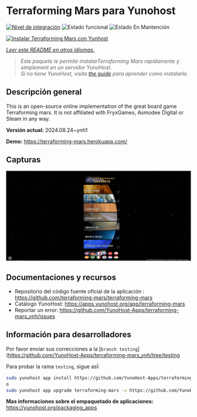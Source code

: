 <!--
Este archivo README esta generado automaticamente<https://github.com/YunoHost/apps/tree/master/tools/readme_generator>
No se debe editar a mano.
-->

# Terraforming Mars  para Yunohost

[![Nivel de integración](https://dash.yunohost.org/integration/terraforming-mars.svg)](https://ci-apps.yunohost.org/ci/apps/terraforming-mars/) ![Estado funcional](https://ci-apps.yunohost.org/ci/badges/terraforming-mars.status.svg) ![Estado En Mantención](https://ci-apps.yunohost.org/ci/badges/terraforming-mars.maintain.svg)

[![Instalar Terraforming Mars  con Yunhost](https://install-app.yunohost.org/install-with-yunohost.svg)](https://install-app.yunohost.org/?app=terraforming-mars)

*[Leer este README en otros idiomas.](./ALL_README.md)*

> *Este paquete le permite instalarTerraforming Mars  rapidamente y simplement en un servidor YunoHost.*  
> *Si no tiene YunoHost, visita [the guide](https://yunohost.org/install) para aprender como instalarla.*

## Descripción general

This is an open-source online implementation of the great board game Terraforming mars. It is not affiliated with FryxGames, Asmodee Digital or Steam in any way.


**Versión actual:** 2024.08.24~ynh1

**Demo:** <https://terraforming-mars.herokuapp.com/>

## Capturas

![Captura de Terraforming Mars ](./doc/screenshots/screenshot.png)

## Documentaciones y recursos

- Repositorio del código fuente oficial de la aplicación : <https://github.com/terraforming-mars/terraforming-mars>
- Catálogo YunoHost: <https://apps.yunohost.org/app/terraforming-mars>
- Reportar un error: <https://github.com/YunoHost-Apps/terraforming-mars_ynh/issues>

## Información para desarrolladores

Por favor enviar sus correcciones a la [`branch testing`](https://github.com/YunoHost-Apps/terraforming-mars_ynh/tree/testing

Para probar la rama `testing`, sigue asÍ:

```bash
sudo yunohost app install https://github.com/YunoHost-Apps/terraforming-mars_ynh/tree/testing --debug
o
sudo yunohost app upgrade terraforming-mars -u https://github.com/YunoHost-Apps/terraforming-mars_ynh/tree/testing --debug
```

**Mas informaciones sobre el empaquetado de aplicaciones:** <https://yunohost.org/packaging_apps>
